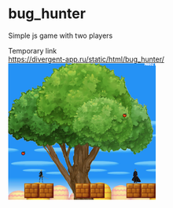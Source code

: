 # bug_hunter
Simple js game with two players


Temporary link  
https://divergent-app.ru/static/html/bug_hunter/  
![](https://github.com/submaps/bug_hunter/blob/master/bug_hunter.png)
